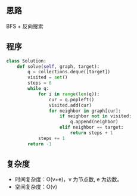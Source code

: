 ## 思路

BFS + 反向搜索

## 程序

``` python
class Solution:
    def solve(self, graph, target):
        q = collections.deque([target])
        visited = set()
        steps = 0
        while q:
            for i in range(len(q)):
                cur = q.popleft()
                visited.add(cur)
                for neighbor in graph[cur]:
                    if neighbor not in visited:
                        q.append(neighbor)
                    elif neighbor == target:
                        return steps + 1
            steps += 1
        return -1
```

## 复杂度

* 时间复杂度：O(v+e)，v 为节点数, e 为边数。
* 空间复杂度：O(v)

